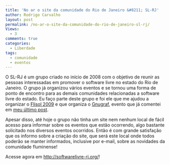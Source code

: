 ```yaml
---
title: 'No ar o site da comunidade do Rio de Janeiro &#8211; SL-RJ'
author: Rodrigo Carvalho
layout: post
permalink: /no-ar-o-site-da-comunidade-do-rio-de-janeiro-sl-rj/
Views:
  - 3
comments: true
categories:
  - Liberdade
tags:
  - comunidade
  - eventos
---
```

O SL-RJ é um grupo criado no início de 2008 com o objetivo de reunir as pessoas interessadas em promover o software livre no estado do Rio de Janeiro. O grupo já organizou vários eventos e se tornou uma forma de ponto de encontro para as demais comunidades relacionadas a software livre do estado. Eu faço parte deste grupo e foi ele que me ajudou a organizar o <a href="http://www.softwarelivre-rj.org/flisol2009/" target="_blank">Flisol 2009</a> e que organiza o <a href="http://gnugraf.org/" target="_blank">Gnugraf</a>, evento que já comentei em <a href="/participe-do-iii-gnugraf/" target="_blank">meu último post</a>.

Apesar disso, até hoje o grupo não tinha um site nem nenhum local de fácil acesso para informar sobre os eventos que estão ocorrendo, algo bastante solicitado nos diversos eventos ocorridos. Então é com grande satisfação que os informo sobre a criação do site, que será este local onde todos poderão se manter informados, inclusive por e-mail, sobre as novidades da comunidade fluminense!

Acesse agora em <a href="http://softwarelivre-rj.org/" target="_blank">http://softwarelivre-rj.org/</a>!
